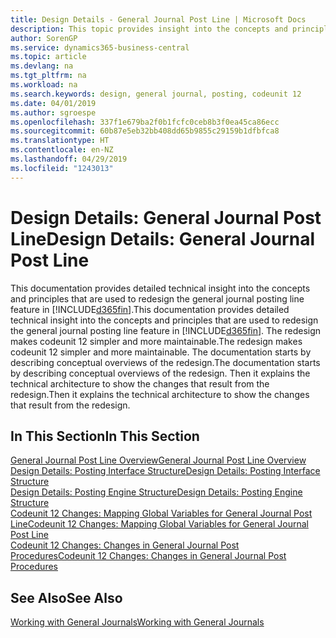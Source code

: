 ```yaml
---
title: Design Details - General Journal Post Line | Microsoft Docs
description: This topic provides insight into the concepts and principles that are used to redesign the general journal posting line feature in Business Central.
author: SorenGP
ms.service: dynamics365-business-central
ms.topic: article
ms.devlang: na
ms.tgt_pltfrm: na
ms.workload: na
ms.search.keywords: design, general journal, posting, codeunit 12
ms.date: 04/01/2019
ms.author: sgroespe
ms.openlocfilehash: 337f1e679ba2f0b1fcfc0ceb8b3f0ea45ca86ecc
ms.sourcegitcommit: 60b87e5eb32bb408dd65b9855c29159b1dfbfca8
ms.translationtype: HT
ms.contentlocale: en-NZ
ms.lasthandoff: 04/29/2019
ms.locfileid: "1243013"
---
```

# <a name="design-details-general-journal-post-line"></a><span data-ttu-id="d7e08-103">Design Details: General Journal Post Line</span><span class="sxs-lookup"><span data-stu-id="d7e08-103">Design Details: General Journal Post Line</span></span>
<span data-ttu-id="d7e08-104">This documentation provides detailed technical insight into the concepts and principles that are used to redesign the general journal posting line feature in [!INCLUDE[d365fin](includes/d365fin_md.md)].</span><span class="sxs-lookup"><span data-stu-id="d7e08-104">This documentation provides detailed technical insight into the concepts and principles that are used to redesign the general journal posting line feature in [!INCLUDE[d365fin](includes/d365fin_md.md)].</span></span> <span data-ttu-id="d7e08-105">The redesign makes codeunit 12 simpler and more maintainable.</span><span class="sxs-lookup"><span data-stu-id="d7e08-105">The redesign makes codeunit 12 simpler and more maintainable.</span></span> <span data-ttu-id="d7e08-106">The documentation starts by describing conceptual overviews of the redesign.</span><span class="sxs-lookup"><span data-stu-id="d7e08-106">The documentation starts by describing conceptual overviews of the redesign.</span></span> <span data-ttu-id="d7e08-107">Then it explains the technical architecture to show the changes that result from the redesign.</span><span class="sxs-lookup"><span data-stu-id="d7e08-107">Then it explains the technical architecture to show the changes that result from the redesign.</span></span>  

## <a name="in-this-section"></a><span data-ttu-id="d7e08-108">In This Section</span><span class="sxs-lookup"><span data-stu-id="d7e08-108">In This Section</span></span>  
[<span data-ttu-id="d7e08-109">General Journal Post Line Overview</span><span class="sxs-lookup"><span data-stu-id="d7e08-109">General Journal Post Line Overview</span></span>](design-details-general-journal-post-line-overview.md)  
[<span data-ttu-id="d7e08-110">Design Details: Posting Interface Structure</span><span class="sxs-lookup"><span data-stu-id="d7e08-110">Design Details: Posting Interface Structure</span></span>](design-details-posting-interface-structure.md)  
[<span data-ttu-id="d7e08-111">Design Details: Posting Engine Structure</span><span class="sxs-lookup"><span data-stu-id="d7e08-111">Design Details: Posting Engine Structure</span></span>](design-details-posting-engine-structure.md)  
[<span data-ttu-id="d7e08-112">Codeunit 12 Changes: Mapping Global Variables for General Journal Post Line</span><span class="sxs-lookup"><span data-stu-id="d7e08-112">Codeunit 12 Changes: Mapping Global Variables for General Journal Post Line</span></span>](design-details-codeunit-12-changes-mapping-global-variables-for-general-journal-post-line.md)  
[<span data-ttu-id="d7e08-113">Codeunit 12 Changes: Changes in General Journal Post Procedures</span><span class="sxs-lookup"><span data-stu-id="d7e08-113">Codeunit 12 Changes: Changes in General Journal Post Procedures</span></span>](design-details-codeunit-12-changes-changes-in-general-journal-post-procedures.md)  

## <a name="see-also"></a><span data-ttu-id="d7e08-114">See Also</span><span class="sxs-lookup"><span data-stu-id="d7e08-114">See Also</span></span>  
[<span data-ttu-id="d7e08-115">Working with General Journals</span><span class="sxs-lookup"><span data-stu-id="d7e08-115">Working with General Journals</span></span>](ui-work-general-journals.md)
